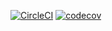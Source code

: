 [![CircleCI](https://dl.circleci.com/status-badge/img/gh/Bryanj101/SW-Testing-and-QA/tree/main.svg?style=svg)](https://dl.circleci.com/status-badge/redirect/gh/Bryanj101/SW-Testing-and-QA/tree/main)
[![codecov](https://codecov.io/gh/Bryanj101/SW-Testing-and-QA/branch/main/graph/badge.svg?token=V0RDZI3ZM1)](https://codecov.io/gh/Bryanj101/SW-Testing-and-QA)

